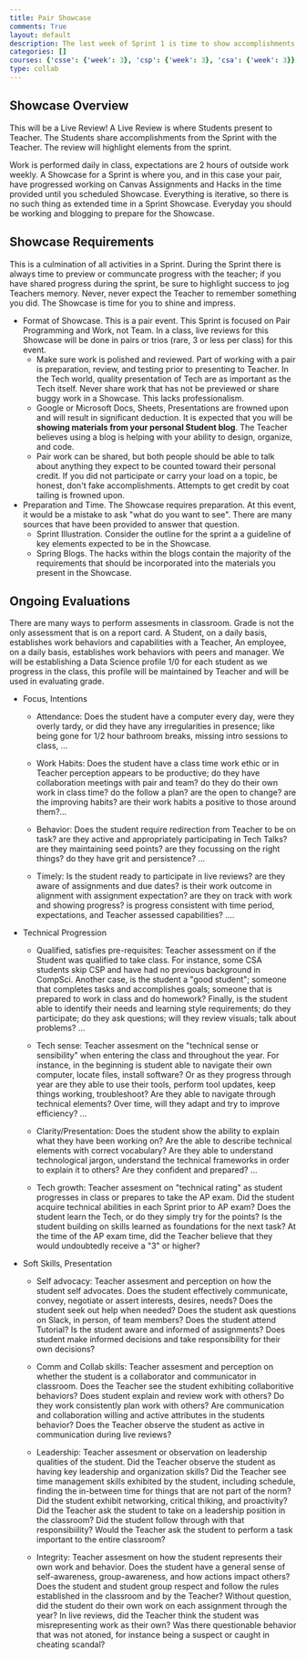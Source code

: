 ```yaml
---
title: Pair Showcase
comments: True
layout: default
description: The last week of Sprint 1 is time to show accomplishments to teacher in a live review meeting.
categories: []
courses: {'csse': {'week': 3}, 'csp': {'week': 3}, 'csa': {'week': 3}}
type: collab
---
```


## Showcase Overview
This will be a Live Review!  A Live Review is where Students present to Teacher.   The Students share accomplishments from the Sprint with the Teacher.  The review will highlight elements from the sprint.

Work is performed daily in class, expectations are 2 hours of outside work weekly.  A Showcase for a Sprint is where you, and in this case your pair, have progressed working on Canvas Assignments and Hacks in the time provided until you scheduled Showcase.  Everything is iterative, so there is no such thing as extended time in a Sprint Showcase.  Everyday you should be working and blogging to prepare for the Showcase. 

## Showcase Requirements
This is a culmination of all activities in a Sprint.  During the Sprint there is always time to preview or communcate progress with the teacher; if you have  shared progress during the sprint, be sure to highlight success to jog Teachers memory.  Never, never expect the Teacher to remember something you did.  The Showcase is time for you to shine and impress.

- Format of Showcase.   This is a pair event.  This Sprint is focused on Pair Programming and Work, not Team.   In a class, live reviews for this Showcase will be done in pairs or trios (rare, 3 or less per class) for this event.
    - Make sure work is polished and reviewed.  Part of working with a pair is preparation, review, and testing prior to presenting to Teacher.  In the Tech world, quality presentation of Tech are as important as the Tech itself.  Never share work that has not be previewed or share buggy work in a Showcase.  This lacks professionalism.
    - Google or Microsoft Docs, Sheets, Presentations are frowned upon and will result in significant deduction.  It is expected that you will be <b>showing materials from your personal Student blog</b>.  The Teacher believes using a blog is helping with your ability to design, organize, and code.
    - Pair work can be shared, but both people should be able to talk about anything they expect to be counted toward their personal credit.  If you did not participate or carry your load on a topic, be honest, don't fake accomplishments.  Attempts to get credit by coat tailing is frowned upon.  
- Preparation and Time.  The Showcase requires preparation.  At this event, it would be a mistake to ask "what do you want to see".  There are many sources that have been provided to answer that question.
    - Sprint Illustration.  Consider the outline for the sprint a a guideline of key elements expected to be in the Showcase.
    - Spring Blogs.   The hacks within the blogs contain the majority of the requirements that should be incorporated into the materials you present in the Showcase.


## Ongoing Evaluations
There are many ways to perform assesments in classroom.  Grade is not the only assessment that is on a report card.  A Student, on a daily basis, establishes work behaviors and capabilities with a Teacher,  An employee, on a daily basis, establishes work behaviors with peers and manager.  We will be establishing a Data Science profile 1/0 for each student as we progress in the class, this profile will be maintained by Teacher and will be used in evaluating grade.


- Focus, Intentions
 
    - Attendance:  Does the student have a computer every day, were they overly tardy, or did they have any irregularities in presence; like being gone for 1/2 hour bathroom breaks, missing intro sessions to class, ...

    - Work Habits: Does the student have a class time work ethic or in Teacher perception appears to be productive; do they have collaboration meetings with pair and team? do they do their own work in class time?  do the follow a plan? are the open to change?  are the improving habits?  are their work habits a positive to those around them?...

    - Behavior:  Does the student require redirection from Teacher to be on task? are they active and appropriately participating in Tech Talks?  are they maintaining seed points? are they focussing on the right things? do they have grit and persistence? ...

    - Timely:  Is the student ready to participate in live reviews? are they aware of assignments and due dates? is their work outcome in alignment with assignment expectation? are they on track with work and showing progress? is progress consistent with time period, expectations, and Teacher assessed capabilities? ....


- Technical Progression

    - Qualified, satisfies pre-requisites: Teacher assessment on if the Student was qualified to take class. For instance, some CSA students skip CSP and have had no previous background in CompSci.  Another case, is the student a "good student"; someone that completes tasks and accomplishes goals;  someone that is prepared to work in class and do homework?  Finally, is the student able to identify their needs and learning style requirements; do they participate; do they ask questions; will they review visuals; talk about problems?  ... 

    - Tech sense: Teacher assesment on the "technical sense or sensibility" when entering the class and throughout the year.  For instance, in the beginning is student able to navigate their own computer, locate files, install software?   Or as they progress through year are they able to use their tools, perform tool updates, keep things working, troubleshoot?  Are they able to navigate through technical elements?  Over time, will they adapt and try to improve efficiency? ...

    - Clarity/Presentation:  Does the student show the ability to explain what they have been working on?  Are the able to describe technical elements with correct vocabulary?  Are they able to understand technological jargon, understand the technical frameworks in order to explain it to others?  Are they confident and prepared?  ...

    - Tech growth: Teacher assesment on "technical rating" as student progresses in class or prepares to take the AP exam.  Did the student acquire technical abilities in each Sprint prior to AP exam?  Does the student learn the Tech, or do they simply try for the points? Is the student building on skills learned as foundations for the next task?   At the time of the AP exam time, did the Teacher believe that they would undoubtedly receive a "3" or higher?


- Soft Skills, Presentation

    - Self advocacy: Teacher assesment and perception on how the student self advocates.  Does the student effectively communicate, convey, negotiate or assert interests, desires, needs?  Does the student seek out help when needed?  Does the student ask questions on Slack, in person, of team members?  Does the student attend Tutorial?  Is the student aware and informed of assignments?   Does student make informed decisions and take responsibility for their own decisions?

    - Comm and Collab skills: Teacher assesment and perception on whether the student is a collaborator and communicator in classroom.  Does the Teacher see the student exhibiting collaboritive behaviors?  Does student explain and review work with others? Do they work consistently plan work with others?   Are communication and collaboration willing and active attributes in the students behavior?  Does the Teacher observe the student as active in communication during live reviews?

    - Leadership: Teacher assesment or observation on leadership qualities of the student.   Did the Teacher observe the student as having key leadership and organization skills?  Did the Teacher see time management skills exhibited by the student, including schedule, finding the in-between time for things that are not part of the norm?   Did the student exhibit networking, critical thiking, and proactivity?  Did the Teacher ask the student to take on a leadership position in the classroom?  Did the student follow through with that responsibiility?  Would the Teacher ask the student to perform a task important to the entire classroom?

    - Integrity:  Teacher assesment on how the student represents their own work and behavior. Does the student have a general sense of self-awareness, group-awareness, and how actions impact others?  Does the student and student group respect and follow the rules established in the classroom and by the Teacher?  Without question, did the student do their own work on each assignment through the year?  In live reviews, did the Teacher think the student was misrepresenting work as their own?  Was there questionable behavior that was not atoned, for instance being a suspect or caught in cheating scandal?  

